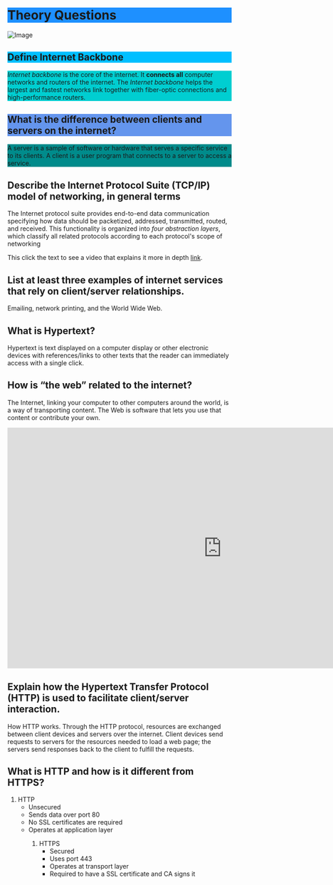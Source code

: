 <h1 style="background-color:DodgerBlue;">Theory Questions</h1>
<p><img alt="Image" title="icon" src="https://cdn-icons-png.flaticon.com/512/3770/3770755.png" /></p>
<h2 style="background-color:DeepSkyBlue;">Define Internet Backbone</h2>
<p style="background-color:DarkTurquoise;"><em>Internet backbone</em> is the core of the internet. It <strong>connects all</strong> computer networks and routers of the internet. The <em>Internet backbone</em> helps the largest and fastest networks link together with fiber-optic connections and high-performance routers.</p>

<h2 style="background-color:CornflowerBlue;">What is the difference between clients and servers on the internet?</h2>
<p style="background-color:DarkCyan;"> A server is a sample of software or hardware that serves a specific service to its clients. A client is a user program that connects to a server to access a service. </p>

<h2> Describe the Internet Protocol Suite (TCP/IP) model of networking, in general terms</h2>
<p> The Internet protocol suite provides end-to-end data communication specifying how data should be packetized, addressed, transmitted, routed, and received. This functionality is organized into <em>four abstraction layers</em>, which classify all related protocols according to each protocol's scope of networking </p>
<p>This click the text to see a video that explains it more in depth <a href="https://youtu.be/HFRU01uS9nA">link</a>.</p>

<h2> List at least three examples of internet services that rely on client/server relationships. </h2>
<p> Emailing, network printing, and the World Wide Web. </p>

<h2> What is Hypertext? </h2>
<p>Hypertext is text displayed on a computer display or other electronic devices with references/links to other texts that the reader can immediately access with a single click.</p>

<h2> How is <strong>“the web”</strong> related to the internet? </h2>
<p> The Internet, linking your computer to other computers around the world, is a way of transporting content. The Web is software that lets you use that content or contribute your own. </p>

<iframe width="962" height="541" src="https://www.youtube.com/embed/CX_HyY3kbZw" title="The Internet vs. The Web" frameborder="0" allow="accelerometer; autoplay; clipboard-write; encrypted-media; gyroscope; picture-in-picture; web-share" allowfullscreen></iframe>

<h2> Explain how the Hypertext Transfer Protocol (HTTP) is used to facilitate client/server interaction. </h2>
<p> How HTTP works. Through the HTTP protocol, resources are exchanged between client devices and servers over the internet. Client devices send requests to servers for the resources needed to load a web page; the servers send responses back to the client to fulfill the requests. </p>

<h2> What is HTTP and how is it different from HTTPS? </h2>
<ol>
  <li>HTTP <ul>
      <li>Unsecured</li>
      <li>Sends data over port 80</li>
      <li>No SSL certificates are required</li>
      <li>Operates at application layer</li>

<ol>
  <li>HTTPS <ul>
       <li>Secured</li>
       <li>Uses port 443</li>
       <li>Operates at transport layer</li>
       <li>Required to have a SSL certificate and CA signs it</li>
